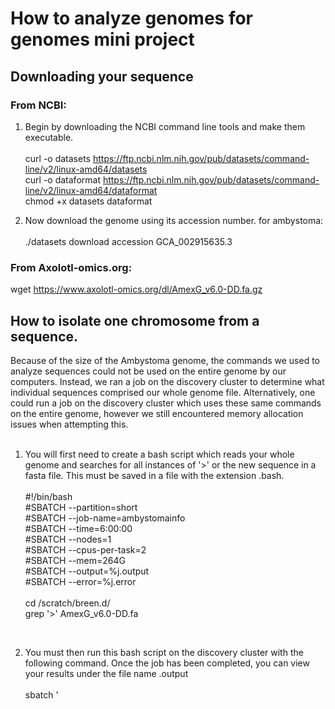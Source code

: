 # How to analyze genomes for genomes mini project

## Downloading your sequence
### From NCBI: 
1. Begin by downloading the NCBI command line tools and make them executable. <br> <br>
curl -o datasets https://ftp.ncbi.nlm.nih.gov/pub/datasets/command-line/v2/linux-amd64/datasets <br>
curl -o dataformat https://ftp.ncbi.nlm.nih.gov/pub/datasets/command-line/v2/linux-amd64/dataformat <br>
chmod +x datasets dataformat 

2. Now download the genome using its accession number. for ambystoma: <br> <br>	
./datasets download accession GCA_002915635.3

### From Axolotl-omics.org:
wget https://www.axolotl-omics.org/dl/AmexG_v6.0-DD.fa.gz

## How to isolate one chromosome from a sequence. 
Because of the size of the Ambystoma genome, the commands we used to analyze sequences could not be used on the entire genome by our computers. Instead, we ran a job on the discovery cluster to determine what individual sequences comprised our whole genome file. Alternatively, one could run a job on the discovery cluster which uses these same commands on the entire genome, however we still encountered memory allocation issues when attempting this. <br> <br>

1. You will first need to create a bash script which reads your whole genome and searches for all instances of '>' or the new sequence in a fasta file. This must be saved in a file with the extension .bash. <br> <br>
#!/bin/bash <br>
#SBATCH --partition=short <br>
#SBATCH --job-name=ambystomainfo <br>
#SBATCH --time=6:00:00 <br>
#SBATCH --nodes=1 <br>
#SBATCH --cpus-per-task=2 <br>
#SBATCH --mem=264G <br>
#SBATCH --output=%j.output <br>
#SBATCH --error=%j.error <br> <br>
cd /scratch/breen.d/ <br>
grep '>' AmexG_v6.0-DD.fa <br>
<br>

2. You must then run this bash script on the discovery cluster with the following command. Once the job has been completed, you can view your results under the file name <JOBID>.output <br> <br>
sbatch '<script name>'.bash <br> <br>

3. Once you have a list of sequences from your entire genome file, pick which one you would like to analyze. I chose the p arm of chromosome 14 of the ambystoma genome with the sequence identifier >chr14p. <br>
Create a new file containing only your desired sequence using the following commands: <br> <br>
echo 'chr14p' > seqname.txt <br>
seqtk subseq AmexG_v6.0-DD.fa seqname.txt > chromosome14.txt <br> <br>
The file chromosome14.txt now contains the sequence for only chromosome 14. <br> <br>
>chr14p
GGTTTTCTCTGTTTGCTTTTCCCTTCTCCTTGGGATAAGTTCTTTCTACTTACCTGACGGCCGTTTCAGTTTCTGCGGTGGCCTTCTTGTCT

## Generating the reverse complement of a sequence.
1. Once you have isolated the .fa or .fasta file for your sequence, load the relevant modules (emboss and seqtk) into your working directory. <br> <br>
module load emboss/6.6.0 <br>
module load seqtk

2. Generate the reverse compliment of a sequence into a new file reversecompliment.txt <br> <br>
revseq chromosome14.txt  reversecompliment.txt <br> <br>
>chr14p Reversed:
nnnnnnnnnnnnnnnnnnnnAATCCCACACAACCAGCTACACCACCTGAGAACTCCATGG


## Predicting the amino acid sequence of a sequence.
1. Once again, determine the name of the file you wish to translate and load the relevant modules (emboss and seqtk) <br> <br>
module load emboss/6.6.0 <br>
module load seqtk

2. Generate the predicted amino acid translation of a sequence into a new file AAsequence.txt <br> <br>
transeq chromosome14.txt  AAsequence.txt <br> <br>
>chr14p_1 <br>
GFLCLLFPSPWDKFFLLT*RPFQFLRWPSCLQPLPCRSLGTTSLFPL*SRRFGGRHVFSL <br>
LFAALFSRGSPVFPCFLCPLFPLP*FSLSYRAW*VLGPEVSSAPFTSHWCRFGLLSCVLP <br>


## Determining the GC content of a sequence.
1. Determine the name of the file you wish to determine the GC content of and load emboss and seqtk. <br> <br>
module load emboss/6.6.0 <br>
module load seqtk

2. Using the command infoseq displays basic information about sequences, inlcuding GC content. <br> <br>
infoseq chromosome14.txt  <br> <br>
Display basic information about sequences
USA                      Database  Name           Accession      Type Length %GC    Organism            Description
fasta::chromosome14.txt:chr14p -              chr14p         -              N    184706515 46.67
<br>
